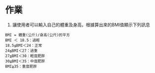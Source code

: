 # 作業
1. 讓使用者可以輸入自己的體重及身高，根據算出來的BMI值顯示下列訊息
 ```
BMI = 體重(公斤)/身高(公尺)的平方
BMI ＜ 18.5：過輕
18.5≦BMI＜24：正常
24≦BMI＜27：過重
27≦BMI＜30：輕度肥胖
30≦BMI＜35：中度肥胖
BMI≧35：重度肥胖
 ```

